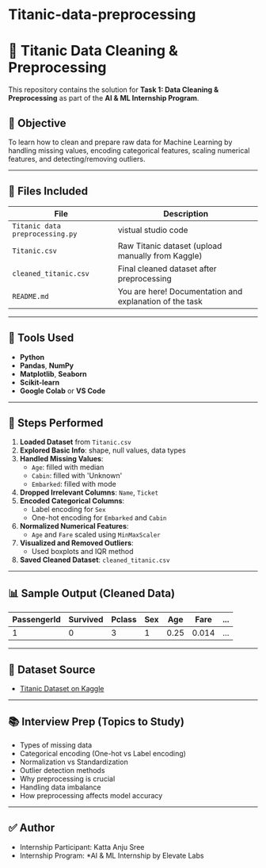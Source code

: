 # Titanic-data-preprocessing
# 🚢 Titanic Data Cleaning & Preprocessing

This repository contains the solution for **Task 1: Data Cleaning & Preprocessing** as part of the **AI & ML Internship Program**.

## 📌 Objective

To learn how to clean and prepare raw data for Machine Learning by handling missing values, encoding categorical features, scaling numerical features, and detecting/removing outliers.

---

## 📁 Files Included

| File | Description |
|------|-------------|
| `Titanic data preprocessing.py`  | vistual studio code |
| `Titanic.csv` | Raw Titanic dataset (upload manually from Kaggle) |
| `cleaned_titanic.csv` | Final cleaned dataset after preprocessing |
| `README.md` | You are here! Documentation and explanation of the task |

---

## 🧰 Tools Used   

- **Python**
- **Pandas**, **NumPy**
- **Matplotlib**, **Seaborn**
- **Scikit-learn**
- **Google Colab** or **VS Code**

---

## 🔧 Steps Performed

1. **Loaded Dataset** from `Titanic.csv`
2. **Explored Basic Info**: shape, null values, data types
3. **Handled Missing Values**:
   - `Age`: filled with median
   - `Cabin`: filled with 'Unknown'
   - `Embarked`: filled with mode
4. **Dropped Irrelevant Columns**: `Name`, `Ticket`
5. **Encoded Categorical Columns**:
   - Label encoding for `Sex`
   - One-hot encoding for `Embarked` and `Cabin`
6. **Normalized Numerical Features**:
   - `Age` and `Fare` scaled using `MinMaxScaler`
7. **Visualized and Removed Outliers**:
   - Used boxplots and IQR method
8. **Saved Cleaned Dataset**: `cleaned_titanic.csv`

---

## 📊 Sample Output (Cleaned Data)

| PassengerId | Survived | Pclass | Sex | Age | Fare | ... |
|-------------|----------|--------|-----|-----|------|-----|
| 1           | 0        | 3      | 1   | 0.25| 0.014| ... |

---

## 🔗 Dataset Source

- [Titanic Dataset on Kaggle](https://www.kaggle.com/datasets/yasserh/titanic-dataset)


---

## 📚 Interview Prep (Topics to Study)

- Types of missing data
- Categorical encoding (One-hot vs Label encoding)
- Normalization vs Standardization
- Outlier detection methods
- Why preprocessing is crucial
- Handling data imbalance
- How preprocessing affects model accuracy

---

## ✅ Author

- Internship Participant: Katta Anju Sree
- Internship Program: *AI & ML Internship by Elevate Labs

